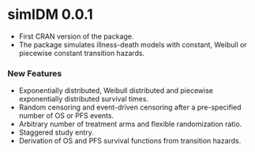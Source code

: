 # simIDM 0.0.1

* First CRAN version of the package.
* The package simulates illness-death models with constant, Weibull or piecewise constant transition hazards.

### New Features

* Exponentially distributed, Weibull distributed and piecewise exponentially distributed survival times.
* Random censoring and event-driven censoring after a pre-specified number of OS or PFS events.
* Arbitrary number of treatment arms and flexible randomization ratio.
* Staggered study entry.
* Derivation of OS and PFS survival functions from transition hazards.
